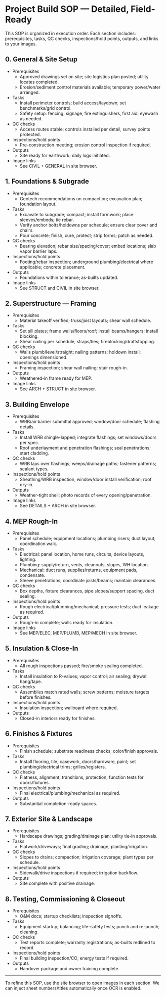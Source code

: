 # Project Build SOP — Detailed, Field-Ready

This SOP is organized in execution order. Each section includes: prerequisites, tasks, QC checks, inspections/hold points, outputs, and links to your images.

## 0. General & Site Setup
- Prerequisites
  - Approved drawings set on site; site logistics plan posted; utility locates completed.
  - Erosion/sediment control materials available; temporary power/water arranged.
- Tasks
  - Install perimeter controls; build access/laydown; set benchmarks/grid control.
  - Safety setup: fencing, signage, fire extinguishers, first aid, eyewash as needed.
- QC checks
  - Access routes stable; controls installed per detail; survey points protected.
- Inspections/hold points
  - Pre-construction meeting; erosion control inspection if required.
- Outputs
  - Site ready for earthwork; daily logs initiated.
- Image links
  - See CIVIL + GENERAL in site browser.

## 1. Foundations & Subgrade
- Prerequisites
  - Geotech recommendations on compaction; excavation plan; foundation layout.
- Tasks
  - Excavate to subgrade; compact; install formwork; place sleeves/embeds; tie rebar.
  - Verify anchor bolts/holdowns per schedule; ensure clear cover and chairs.
  - Pour concrete; finish, cure, protect; strip forms; patch as needed.
- QC checks
  - Bearing elevation; rebar size/spacing/cover; embed locations; slab vapor barrier laps.
- Inspections/hold points
  - Footing/rebar inspection; underground plumbing/electrical where applicable; concrete placement.
- Outputs
  - Foundations within tolerance; as-builts updated.
- Image links
  - See STRUCT and CIVIL in site browser.

## 2. Superstructure — Framing
- Prerequisites
  - Material takeoff verified; truss/joist layouts; shear wall schedule.
- Tasks
  - Set sill plates; frame walls/floors/roof; install beams/hangers; install blocking.
  - Shear nailing per schedule; straps/ties; fireblocking/draftstopping.
- QC checks
  - Walls plumb/level/straight; nailing patterns; holdown install; openings dimensioned.
- Inspections/hold points
  - Framing inspection; shear wall nailing; stair rough-in.
- Outputs
  - Weathered-in frame ready for MEP.
- Image links
  - See ARCH + STRUCT in site browser.

## 3. Building Envelope
- Prerequisites
  - WRB/air barrier submittal approved; window/door schedule; flashing details.
- Tasks
  - Install WRB shingle-lapped; integrate flashings; set windows/doors per spec.
  - Roof underlayment and penetration flashings; seal penetrations; start cladding.
- QC checks
  - WRB laps over flashings; weeps/drainage paths; fastener patterns; sealant types.
- Inspections/hold points
  - Sheathing/WRB inspection; window/door install verification; roof dry-in.
- Outputs
  - Weather-tight shell; photo records of every opening/penetration.
- Image links
  - See DETAILS + ARCH in site browser.

## 4. MEP Rough-In
- Prerequisites
  - Panel schedule; equipment locations; plumbing risers; duct layout; coordination walk.
- Tasks
  - Electrical: panel location, home runs, circuits, device layouts, lighting.
  - Plumbing: supply/return, vents, cleanouts, slopes, WH location.
  - Mechanical: duct runs, supplies/returns, equipment pads, condensate.
  - Sleeve penetrations; coordinate joists/beams; maintain clearances.
- QC checks
  - Box depths, fixture clearances, pipe slopes/support spacing, duct sealing.
- Inspections/hold points
  - Rough electrical/plumbing/mechanical; pressure tests; duct leakage as required.
- Outputs
  - Rough-in complete; walls ready for insulation.
- Image links
  - See MEP/ELEC, MEP/PLUMB, MEP/MECH in site browser.

## 5. Insulation & Close-In
- Prerequisites
  - All rough inspections passed; fire/smoke sealing completed.
- Tasks
  - Install insulation to R-values; vapor control; air sealing; drywall hang/tape.
- QC checks
  - Assemblies match rated walls; screw patterns; moisture targets before finishes.
- Inspections/hold points
  - Insulation inspection; wallboard where required.
- Outputs
  - Closed-in interiors ready for finishes.

## 6. Finishes & Fixtures
- Prerequisites
  - Finish schedule; substrate readiness checks; color/finish approvals.
- Tasks
  - Install flooring, tile, casework, doors/hardware, paint; set plumbing/electrical trims; grilles/registers.
- QC checks
  - Flatness, alignment, transitions, protection; function tests for doors/fixtures.
- Inspections/hold points
  - Final electrical/plumbing/mechanical as required.
- Outputs
  - Substantial completion-ready spaces.

## 7. Exterior Site & Landscape
- Prerequisites
  - Hardscape drawings; grading/drainage plan; utility tie-in approvals.
- Tasks
  - Flatwork/driveways; final grading; drainage; planting/irrigation.
- QC checks
  - Slopes to drains; compaction; irrigation coverage; plant types per schedule.
- Inspections/hold points
  - Sidewalk/drive inspections if required; irrigation backflow.
- Outputs
  - Site complete with positive drainage.

## 8. Testing, Commissioning & Closeout
- Prerequisites
  - O&M docs; startup checklists; inspection signoffs.
- Tasks
  - Equipment startup; balancing; life-safety tests; punch and re-punch; cleaning.
- QC checks
  - Test reports complete; warranty registrations; as-builts redlined to record.
- Inspections/hold points
  - Final building inspection/CO; energy tests if required.
- Outputs
  - Handover package and owner training complete.

---

To refine this SOP, use the site browser to open images in each section. We can inject sheet numbers/titles automatically once OCR is enabled.
